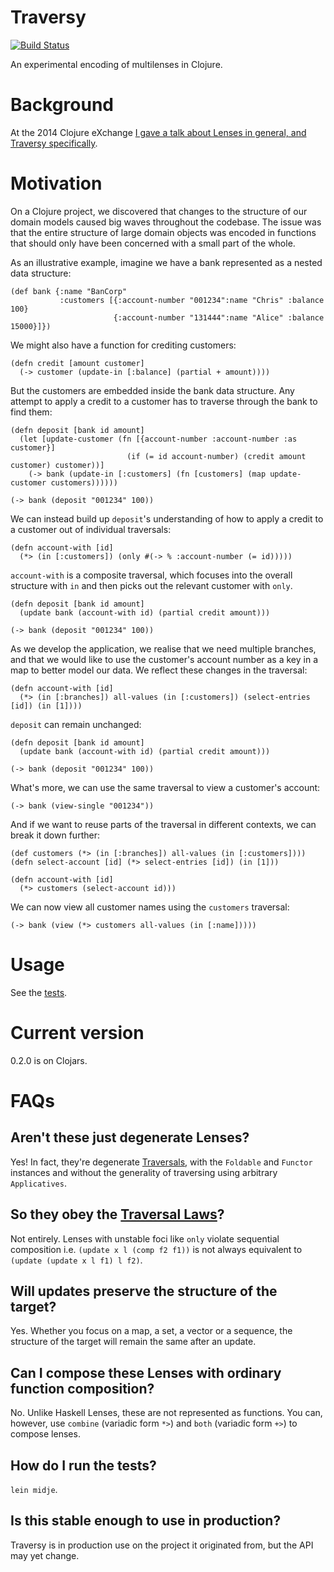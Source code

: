# Traversy

[![Build Status](https://travis-ci.org/ctford/traversy.png)](https://travis-ci.org/ctford/traversy)

An experimental encoding of multilenses in Clojure.

# Background

At the 2014 Clojure eXchange [I gave a talk about Lenses in general, and Traversy
specifically](https://skillsmatter.com/skillscasts/6034-journey-through-the-looking-glass).

# Motivation

On a Clojure project, we discovered that changes to the structure of our domain models caused
big waves throughout the codebase. The issue was that the entire structure of large domain objects was encoded
in functions that should only have been concerned with a small part of the whole.

As an illustrative example, imagine we have a bank represented as a nested data structure:

    (def bank {:name "BanCorp"
               :customers [{:account-number "001234":name "Chris" :balance 100}
                           {:account-number "131444":name "Alice" :balance 15000}]})

We might also have a function for crediting customers:

    (defn credit [amount customer]
      (-> customer (update-in [:balance] (partial + amount))))

But the customers are embedded inside the bank data structure. Any attempt to apply a credit to a customer
has to traverse through the bank to find them:

    (defn deposit [bank id amount]
      (let [update-customer (fn [{account-number :account-number :as customer}]
                              (if (= id account-number) (credit amount customer) customer))]
        (-> bank (update-in [:customers] (fn [customers] (map update-customer customers))))))

    (-> bank (deposit "001234" 100))

We can instead build up `deposit`'s understanding of how to apply a credit to a customer out of individual
traversals:

    (defn account-with [id]
      (*> (in [:customers]) (only #(-> % :account-number (= id)))))

`account-with` is a composite traversal, which focuses into the overall structure with `in` and then picks out the
relevant customer with `only`.

    (defn deposit [bank id amount]
      (update bank (account-with id) (partial credit amount)))

    (-> bank (deposit "001234" 100))

As we develop the application, we realise that we need multiple branches, and that we would like to use the
customer's account number as a key in a map to better model our data. We reflect these changes in the traversal:

    (defn account-with [id]
      (*> (in [:branches]) all-values (in [:customers]) (select-entries [id]) (in [1])))

`deposit` can remain unchanged:

    (defn deposit [bank id amount]
      (update bank (account-with id) (partial credit amount)))

    (-> bank (deposit "001234" 100))

What's more, we can use the same traversal to view a customer's account:

    (-> bank (view-single "001234"))

And if we want to reuse parts of the traversal in different contexts, we can break it down further:

    (def customers (*> (in [:branches]) all-values (in [:customers])))
    (defn select-account [id] (*> select-entries [id]) (in [1]))

    (defn account-with [id]
      (*> customers (select-account id)))

We can now view all customer names using the `customers` traversal:

    (-> bank (view (*> customers all-values (in [:name]))))

# Usage

See the [tests](test/traversy/test/lens.clj).

# Current version

0.2.0 is on Clojars.

# FAQs

## Aren't these just degenerate Lenses?

Yes! In fact, they're degenerate
[Traversals](http://hackage.haskell.org/package/lens-2.3/docs/Control-Lens-Traversal.html), with the `Foldable` and
`Functor` instances and without the generality of traversing using arbitrary `Applicatives`.

## So they obey the [Traversal Laws](http://hackage.haskell.org/package/lens-2.3/docs/Control-Lens-Traversal.html#t:Traversal)?

Not entirely. Lenses with unstable foci like `only` violate sequential composition
i.e. `(update x l (comp f2 f1))` is not always equivalent to `(update (update x l f1) l f2)`.

## Will updates preserve the structure of the target?

Yes. Whether you focus on a map, a set, a vector or a sequence, the structure of the target will remain
the same after an update.

## Can I compose these Lenses with ordinary function composition?

No. Unlike Haskell Lenses, these are not represented as functions. You can, however, use `combine`
(variadic form `*>`) and `both` (variadic form `+>`) to compose lenses.

## How do I run the tests?

`lein midje`.

## Is this stable enough to use in production?

Traversy is in production use on the project it originated from, but the API may yet change.
